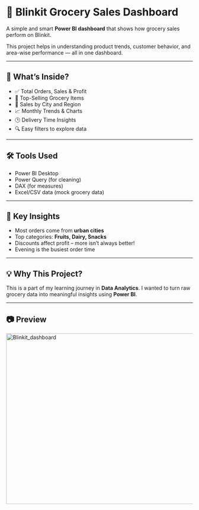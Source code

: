 # 🛒 Blinkit Grocery Sales Dashboard

A simple and smart **Power BI dashboard** that shows how grocery sales perform on Blinkit.

This project helps in understanding product trends, customer behavior, and area-wise performance — all in one dashboard.

---

## 📌 What’s Inside?

- ✅ Total Orders, Sales & Profit
- 🧺 Top-Selling Grocery Items
- 📍 Sales by City and Region
- 📈 Monthly Trends & Charts
- 🕒 Delivery Time Insights
- 🔍 Easy filters to explore data

---

## 🛠 Tools Used

- Power BI Desktop
- Power Query (for cleaning)
- DAX (for measures)
- Excel/CSV data (mock grocery data)

---

## 🧠 Key Insights

- Most orders come from **urban cities**
- Top categories: **Fruits, Dairy, Snacks**
- Discounts affect profit – more isn’t always better!
- Evening is the busiest order time

---

## 💡 Why This Project?

This is a part of my learning journey in **Data Analytics**. I wanted to turn raw grocery data into meaningful insights using **Power BI**.

---

## 📷 Preview


<img width="800" height="460" alt="Blinkit_dashboard" src="https://github.com/user-attachments/assets/55ed1e15-170f-46b2-b148-60cf7c50951a" />

